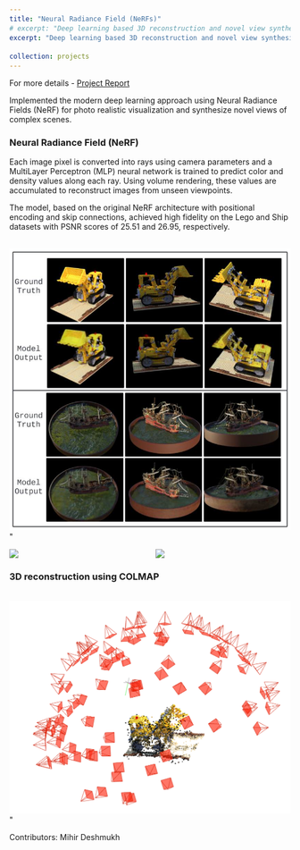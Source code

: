 ```yaml
---
title: "Neural Radiance Field (NeRFs)"
# excerpt: "Deep learning based 3D reconstruction and novel view synthesis.<br/><img src='/images/nerf/nerf.png' width='300'/>"
excerpt: "Deep learning based 3D reconstruction and novel view synthesis.<br/><br/><img src='/images/nerf/nerf.png' width='300'/><img src='/images/nerf/lego_indefinite.gif' width='300' />"

collection: projects
---
```


<!-- For more details - [Project Report](https://github.com/AshwinDisa/AshwinDisa.github.io/blob/master/files/sfm_report.pdf) -->

For more details - [Project Report](https://ashwindisa.github.io/files/sfm_report.pdf)

<!-- [Github](https://github.com/Mihir-Deshmukh/SfM_NeRF/tree/main) -->


Implemented the modern deep learning approach using Neural Radiance Fields (NeRF) for photo realistic visualization
and synthesize novel views of complex scenes.

### Neural Radiance Field (NeRF)

Each image pixel is converted into rays using camera parameters and a MultiLayer Perceptron (MLP) neural network is trained to predict color and density values along each ray. Using volume rendering, these values are accumulated to reconstruct images from unseen viewpoints. 

The model, based on the original NeRF architecture with positional encoding and skip connections, achieved high fidelity on the Lego and Ship datasets with PSNR scores of 25.51 and 26.95, respectively.

<br/><img src='/images/nerf1.png' width='600'/>"

<div style="display: flex; gap: 20px;">
  <img src="/images/nerf/lego_indefinite.gif" width="300" />
  <img src="/images/nerf/ship_indefinite.gif" width="300" />
</div>

### 3D reconstruction using COLMAP 

<br/><img src='/images/colmap.png' width='600'/>"

Contributors: Mihir Deshmukh
